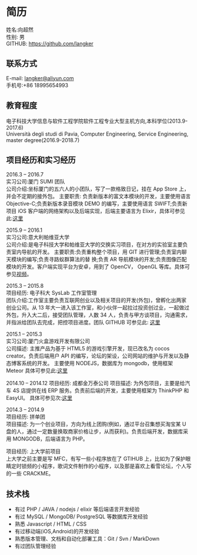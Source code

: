 # 简历
姓名:向超然  
性别: 男  
GITHUB: https://github.com/langker

## 联系方式
E-mail: langker@aliyun.com   
手机号:+86 18995654993

## 教育程度
电子科技大学信息与软件工程学院软件工程专业大型主机方向,本科学位(2013.9-2017.6)  
Università degli studi di Pavia, Computer Engineering, Service Engineering, master degree(2016.9-2018.7)

## 项目经历和实习经历
2016.3 – 2016.7  
实习公司:厦门 SUMI 团队  
公司介绍:坐标厦门的五六人的小团队，写了一款格致日记，挂在 App Store 上，并会不定期的接外包。 
主要职责: 负责新版本的富文本模块的开发，主要使用语言 Objective-C;负责新版本录音模块 DEMO 的编写，主要使用语言 SWIFT;负责新项目 iOS 客户端的网络架构以及后端实现，后端主要语言为 Elixir，具体可参见此:[这里](http://griddiaryapp.com/zh/)  

2015.9 – 2016.1  
实习公司:意大利帕维亚大学   
公司介绍:是电子科技大学和帕维亚大学的交换实习项目，在对方的实验室主要负责室内导航的开发。 
主要职责:负责重构整个项目，用 GIT 进行管理;负责室内聊天模块的编写;负责寻路蚁群算法的替 换;负责 AR 导航模块的开发;负责图像匹配模块的开发。客户端实现平台为安卓，用到了 OpenCV， OpenGL 等库。具体可参见[视频](https://pan.baidu.com/play/video#video/path=%2Ffinal.mov&t=-1)。  

2015.3 – 2015.8  
项目经历: 电子科大 SysLab 工作室管理  
团队介绍:工作室主要负责互联网创业以及相关项目的开发(外包)，曾孵化出两家创业公司。从 13 年大一进入该工作室，和小伙伴一起拉过投资创过业，一起做过外包，升入大二后，接受团队管理，人数 34 人，负责与甲方谈项目，沟通需求，并指派给团队去完成，把控项目进度。团队 GITHUB 可参见此: [这里](https://github.com/Sys-Lab/)
    
2015.1 – 2015.3  
实习公司:厦门火盒游戏开发有限公司  
公司描述: 主推产品为基于 HTML5 的游戏引擎开发，现已改名为 cocos creator。负责后端用户 API 的编写，论坛的架设，公司网站的维护与开发以及静态博客系统的开发。 主要使用 NODEJS，数据库为 mongodb，使用框架 Meteor 具体可参见此:[这里](http://www.cocos.com/)

2014.10 – 2014.12 
项目经历: 成都金万泰公司
项目描述: 为外包项目，主要是给汽车 4S 店提供在线 ERP 服务。负责前后端的开发，主要使用框架为 ThinkPHP 和 EasyUI。
具体可参见次:[这里](http://www.jinwantai.com/)

2014.3 – 2014.9  
项目经历: 拼单团  
项目描述: 为一个创业项目，方向为线上团购(例如，通过平台召集想买淘宝某 U 盘的人，通过一定数量换取商家价格让步，从而获利)。负责后端开发，数据库采用 MONGODB，后端语言为 PHP。

项目经历: 上大学前项目  
上大学之前主要是写 MFC，有写一些小程序放在了 GTIHUB 上，比如为了保护眼睛定时锁频的小程序，歌词文件制作的小程序，以及那是喜欢上看雪论坛，个人写的一些 CRACKME。

## 技术栈

* 有过 PHP / JAVA / nodejs / elixir 等后端语言开发经验
* 有过 MySQL / MongoDB/ PostgreSQL 等数据库开发经验
* 熟悉 Javascript / HTML / CSS
* 有过移动端(iOS,Android)的开发经验
* 熟悉版本管理、文档和自动化部署工具：Git / Svn / MarkDown
* 有过团队管理经验
 
